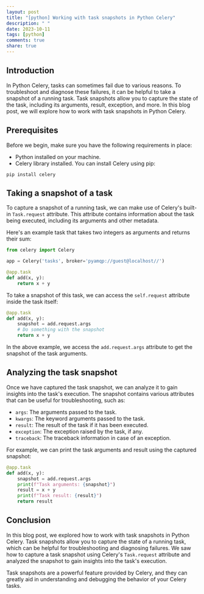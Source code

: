 ```yaml
---
layout: post
title: "[python] Working with task snapshots in Python Celery"
description: " "
date: 2023-10-11
tags: [python]
comments: true
share: true
---
```


## Introduction

In Python Celery, tasks can sometimes fail due to various reasons. To troubleshoot and diagnose these failures, it can be helpful to take a snapshot of a running task. Task snapshots allow you to capture the state of the task, including its arguments, result, exception, and more. In this blog post, we will explore how to work with task snapshots in Python Celery.

## Prerequisites

Before we begin, make sure you have the following requirements in place:

- Python installed on your machine.
- Celery library installed. You can install Celery using pip:

```shell
pip install celery
```

## Taking a snapshot of a task

To capture a snapshot of a running task, we can make use of Celery's built-in `Task.request` attribute. This attribute contains information about the task being executed, including its arguments and other metadata.

Here's an example task that takes two integers as arguments and returns their sum:

```python
from celery import Celery

app = Celery('tasks', broker='pyamqp://guest@localhost//')

@app.task
def add(x, y):
    return x + y
```

To take a snapshot of this task, we can access the `self.request` attribute inside the task itself:

```python
@app.task
def add(x, y):
    snapshot = add.request.args
    # Do something with the snapshot
    return x + y
```

In the above example, we access the `add.request.args` attribute to get the snapshot of the task arguments.

## Analyzing the task snapshot

Once we have captured the task snapshot, we can analyze it to gain insights into the task's execution. The snapshot contains various attributes that can be useful for troubleshooting, such as:

- `args`: The arguments passed to the task.
- `kwargs`: The keyword arguments passed to the task.
- `result`: The result of the task if it has been executed.
- `exception`: The exception raised by the task, if any.
- `traceback`: The traceback information in case of an exception.

For example, we can print the task arguments and result using the captured snapshot:

```python
@app.task
def add(x, y):
    snapshot = add.request.args
    print(f"Task arguments: {snapshot}")
    result = x + y
    print(f"Task result: {result}")
    return result
```

## Conclusion

In this blog post, we explored how to work with task snapshots in Python Celery. Task snapshots allow you to capture the state of a running task, which can be helpful for troubleshooting and diagnosing failures. We saw how to capture a task snapshot using Celery's `Task.request` attribute and analyzed the snapshot to gain insights into the task's execution.

Task snapshots are a powerful feature provided by Celery, and they can greatly aid in understanding and debugging the behavior of your Celery tasks.